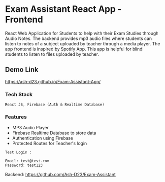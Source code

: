 # Exam Assistant React App - Frontend

React Web Application for Students to help with their Exam Studies through Audio Notes. The backend provides mp3 audio files where students can listen to notes of a subject uploaded by teacher through a media player. The app frontend is inspired by Spotify App. This app is helpful for blind students to listen to files uploaded by teacher.

## Demo Link

https://ash-d23.github.io/Exam-Assistant-App/

### Tech Stack

```
React JS, Firebase (Auth & Realtime Database)
```

### Features

* MP3 Audio Player
* Firebase Realtime Database to store data
* Authentication using Firebase
* Protected Routes for Teacher's login

```
Test Login :

Email: test@test.com
Password: test123

```

Backend: https://github.com/Ash-D23/Exam-Assistant